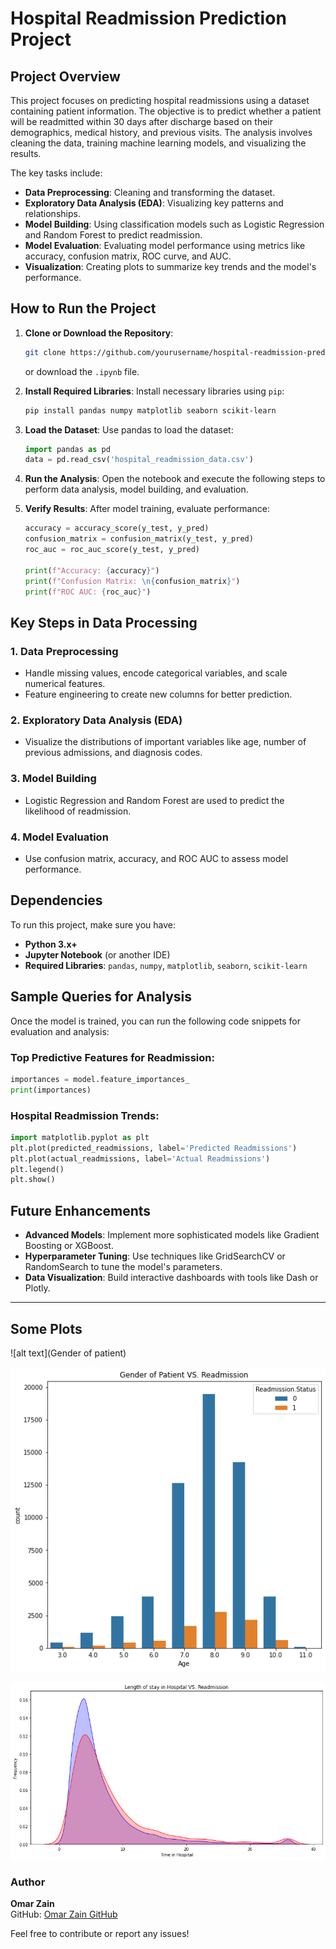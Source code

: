 # **Hospital Readmission Prediction Project**

## **Project Overview**
This project focuses on predicting hospital readmissions using a dataset containing patient information. The objective is to predict whether a patient will be readmitted within 30 days after discharge based on their demographics, medical history, and previous visits. The analysis involves cleaning the data, training machine learning models, and visualizing the results.

The key tasks include:
- **Data Preprocessing**: Cleaning and transforming the dataset.
- **Exploratory Data Analysis (EDA)**: Visualizing key patterns and relationships.
- **Model Building**: Using classification models such as Logistic Regression and Random Forest to predict readmission.
- **Model Evaluation**: Evaluating model performance using metrics like accuracy, confusion matrix, ROC curve, and AUC.
- **Visualization**: Creating plots to summarize key trends and the model's performance.

## **How to Run the Project**

1. **Clone or Download the Repository**:
   ```bash
   git clone https://github.com/yourusername/hospital-readmission-prediction.git
   ```
   or download the `.ipynb` file.

2. **Install Required Libraries**:
   Install necessary libraries using `pip`:
   ```bash
   pip install pandas numpy matplotlib seaborn scikit-learn
   ```

3. **Load the Dataset**:
   Use pandas to load the dataset:
   ```python
   import pandas as pd
   data = pd.read_csv('hospital_readmission_data.csv')
   ```

4. **Run the Analysis**:
   Open the notebook and execute the following steps to perform data analysis, model building, and evaluation.

5. **Verify Results**:
   After model training, evaluate performance:
   ```python
   accuracy = accuracy_score(y_test, y_pred)
   confusion_matrix = confusion_matrix(y_test, y_pred)
   roc_auc = roc_auc_score(y_test, y_pred)

   print(f"Accuracy: {accuracy}")
   print(f"Confusion Matrix: \n{confusion_matrix}")
   print(f"ROC AUC: {roc_auc}")
   ```

## **Key Steps in Data Processing**

### **1. Data Preprocessing**
   - Handle missing values, encode categorical variables, and scale numerical features.
   - Feature engineering to create new columns for better prediction.

### **2. Exploratory Data Analysis (EDA)**
   - Visualize the distributions of important variables like age, number of previous admissions, and diagnosis codes.

### **3. Model Building**
   - Logistic Regression and Random Forest are used to predict the likelihood of readmission.

### **4. Model Evaluation**
   - Use confusion matrix, accuracy, and ROC AUC to assess model performance.

## **Dependencies**
To run this project, make sure you have:
- **Python 3.x+**
- **Jupyter Notebook** (or another IDE)
- **Required Libraries**: `pandas`, `numpy`, `matplotlib`, `seaborn`, `scikit-learn`

## **Sample Queries for Analysis**

Once the model is trained, you can run the following code snippets for evaluation and analysis:

### **Top Predictive Features for Readmission**:
```python
importances = model.feature_importances_
print(importances)
```

### **Hospital Readmission Trends**:
```python
import matplotlib.pyplot as plt
plt.plot(predicted_readmissions, label='Predicted Readmissions')
plt.plot(actual_readmissions, label='Actual Readmissions')
plt.legend()
plt.show()
```

## **Future Enhancements**
- **Advanced Models**: Implement more sophisticated models like Gradient Boosting or XGBoost.
- **Hyperparameter Tuning**: Use techniques like GridSearchCV or RandomSearch to tune the model's parameters.
- **Data Visualization**: Build interactive dashboards with tools like Dash or Plotly.

---
## Some Plots 



![alt text](Gender of patient)


![alt text](https://github.com/omarzain27/Hospital-Readmission-Prediction/blob/main/Gender%20of%20patient.png)



![alt text](https://github.com/omarzain27/Hospital-Readmission-Prediction/blob/main/Length%20of%20Readmission.png)

### **Author**
**Omar Zain**  
GitHub: [Omar Zain GitHub](https://github.com/yourusername)

Feel free to contribute or report any issues!
